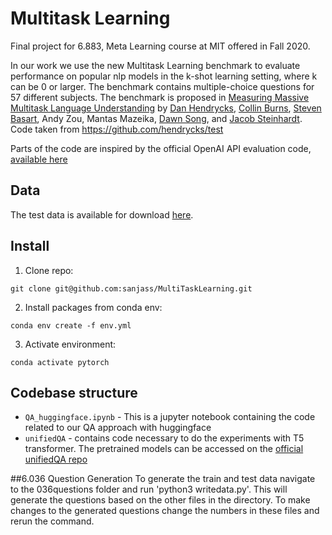 # Multitask Learning

Final project for 6.883, Meta Learning course at MIT offered in Fall 2020.

In our work we use the new Multitask Learning benchmark to evaluate performance on popular nlp models in the k-shot learning setting, where k can be 0 or larger. The benchmark contains multiple-choice questions for 57 different subjects.
The benchmark is proposed in [Measuring Massive Multitask Language Understanding](https://arxiv.org/pdf/2009.03300) by
[Dan Hendrycks](https://people.eecs.berkeley.edu/~hendrycks/), [Collin Burns](http://collinpburns.com), [Steven Basart](https://stevenbas.art), Andy Zou, Mantas Mazeika, [Dawn Song](https://people.eecs.berkeley.edu/~dawnsong/), and [Jacob Steinhardt](https://www.stat.berkeley.edu/~jsteinhardt/).
Code taken from https://github.com/hendrycks/test

Parts of the code are inspired by the official OpenAI API evaluation code, [available here](https://github.com/hendrycks/test)

## Data
The test data is available for download [here](https://people.eecs.berkeley.edu/~hendrycks/data.tar).

## Install

1. Clone repo:
 ```
 git clone git@github.com:sanjass/MultiTaskLearning.git
```
2. Install packages from conda env:
```
conda env create -f env.yml
```
3. Activate environment:
 ```
 conda activate pytorch
 ```

## Codebase structure
- `QA_huggingface.ipynb` - This is a jupyter notebook containing the code related to our QA approach with huggingface
- `unifiedQA` - contains code necessary to do the experiments with T5 transformer. The pretrained models can be accessed on the [official unifiedQA repo](https://github.com/allenai/unifiedqa)


##6.036 Question Generation
To generate the train and test data navigate to the 036questions folder and run 'python3 writedata.py'.  This will generate the questions based on the other files in the directory.  To make changes to the generated questions change the numbers in these files and rerun the command. 
